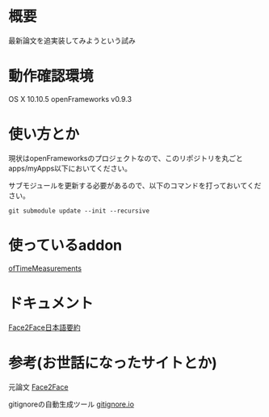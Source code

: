 # 概要
最新論文を追実装してみようという試み

# 動作確認環境
OS X 10.10.5
openFrameworks v0.9.3

# 使い方とか
現状はopenFrameworksのプロジェクトなので、このリポジトリを丸ごとapps/myApps以下においてください。

サブモジュールを更新する必要があるので、以下のコマンドを打っておいてください。

    git submodule update --init --recursive

# 使っているaddon
[ofTimeMeasurements](https://github.com/armadillu/ofxTimeMeasurements)

# ドキュメント
[Face2Face日本語要約](./document/Face2Face-jp.md)

# 参考(お世話になったサイトとか)
元論文
[Face2Face](http://www.graphics.stanford.edu/~niessner/thies2016face.html)

gitignoreの自動生成ツール
[gitignore.io](https://www.gitignore.io/)
